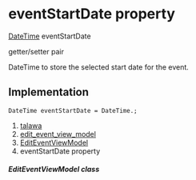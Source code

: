 
<div>

# eventStartDate property

</div>


[DateTime](https://api.flutter.dev/flutter/dart-core/DateTime-class.html)
eventStartDate


getter/setter pair




DateTime to store the selected start date for the event.



## Implementation

``` language-dart
DateTime eventStartDate = DateTime.;
```







1.  [talawa](../../index.md)
2.  [edit_event_view_model](../../view_model_after_auth_view_models_event_view_models_edit_event_view_model/)
3.  [EditEventViewModel](../../view_model_after_auth_view_models_event_view_models_edit_event_view_model/EditEventViewModel-class.md)
4.  eventStartDate property

##### EditEventViewModel class







